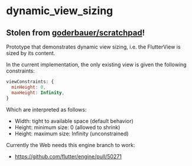 # dynamic_view_sizing

## Stolen from [goderbauer/scratchpad](https://github.com/goderbauer/scratchpad/tree/main/dynamic_view_sizing)!

Prototype that demonstrates dynamic view sizing, i.e. the FlutterView is sized
by its content.

In the current implementation, the only existing view is given the following
constraints:

```js
viewConstraints: {
  minHeight: 0,
  maxHeight: Infinity,
}
```

Which are interpreted as follows:

* Width: tight to available space (default behavior)
* Height: minimum size: 0 (allowed to shrink)
* Height: maximum size: Infinity (unconstrained)

Currently the Web needs this engine branch to work:

* https://github.com/flutter/engine/pull/50271
